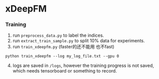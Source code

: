 # xDeepFM
### Training
1. run `preprocess_data.py` to label the indices.
2. run `extract_train_sample.py` to split 10% data for experiments.
3. run `train_xdeepfm.py` (faster的还不能用 也不fast)
```
python train_xdeepfm --log my_log_file.txt --gpu 0
```
4. logs are saved in `/logs`, however the training progress is not saved, which needs tensorboard or something to record.